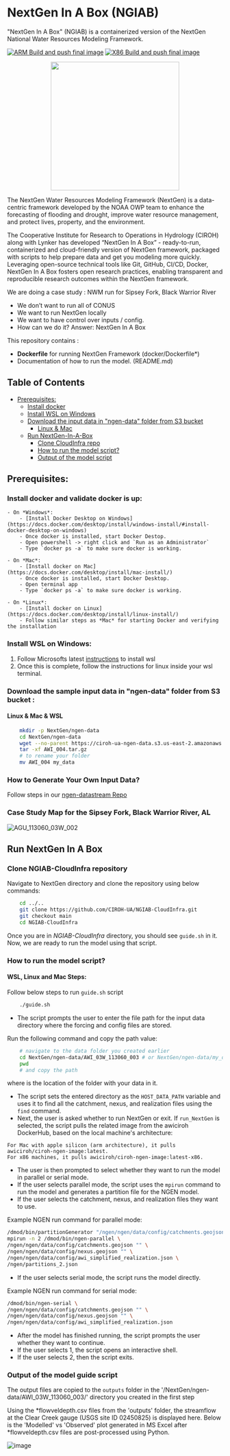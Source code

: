 # NextGen In A Box (NGIAB)

"NextGen In A Box" (NGIAB) is a containerized version of the NextGen National Water Resources Modeling Framework.

[![ARM Build and push final image](https://github.com/CIROH-UA/NGIAB-CloudInfra/actions/workflows/docker_image_main_branch.yml/badge.svg)](https://github.com/CIROH-UA/NGIAB-CloudInfra/actions/workflows/docker_image_main_branch.yml)
[![X86 Build and push final image](https://github.com/CIROH-UA/NGIAB-CloudInfra/actions/workflows/docker_image_main_x86.yml/badge.svg)](https://github.com/CIROH-UA/NGIAB-CloudInfra/actions/workflows/docker_image_main_x86.yml)


<p align="center">
<img src="https://github.com/CIROH-UA/NGIAB-CloudInfra/assets/54657/1a647024-67f8-489a-9f5e-86437449b6ff" width="300">
</p>
The NextGen Water Resources Modeling Framework (NextGen) is a data-centric framework developed by the NOAA OWP team to enhance the forecasting of flooding and drought, improve water resource management, and protect lives, property, and the environment. 

The Cooperative Institute for Research to Operations in Hydrology (CIROH) along with Lynker has developed “NextGen In A Box” - ready-to-run, containerized and cloud-friendly version of NextGen framework, packaged with scripts to help prepare data and get you modeling more quickly. Leveraging open-source technical tools like Git, GitHub, CI/CD, Docker, NextGen In A Box fosters open research practices, enabling transparent and reproducible research outcomes within the NextGen framework.

We are doing a case study : NWM run for Sipsey Fork, Black Warrior River
- We don’t want to run all of CONUS
- We want to run NextGen locally
- We want to have control over inputs / config.
- How can we do it? Answer: NextGen In A Box

This repository contains :
- **Dockerfile** for running NextGen Framework (docker/Dockerfile*)
- Documentation of how to run the model. (README.md)

## Table of Contents
* [Prerequisites:](#prerequisites-)
    + [Install docker](#install-docker-)
    + [Install WSL on Windows](#Install-WSL-on-Windows-)
    + [Download the input data in "ngen-data" folder from S3 bucket ](#download-the-input-data-in--ngen-data--folder-from-s3-bucket--)
      - [Linux & Mac](#linux---mac)
  * [Run NextGen-In-A-Box](#run-nextgen-in-a-box)
    + [Clone CloudInfra repo](#clone-cloudinfra-repo)
    + [How to run the model script?](#how-to-run-the-model-script-)
    + [Output of the model script](#output-of-the-model-script)


## Prerequisites:

### Install docker and validate docker is up:
    - On *Windows*:
        - [Install Docker Desktop on Windows](https://docs.docker.com/desktop/install/windows-install/#install-docker-desktop-on-windows)
        - Once docker is installed, start Docker Destop.
        - Open powershell -> right click and `Run as an Administrator` 
        - Type `docker ps -a` to make sure docker is working.
    
    - On *Mac*:
        - [Install docker on Mac](https://docs.docker.com/desktop/install/mac-install/) 
        - Once docker is installed, start Docker Desktop.
        - Open terminal app
        - Type `docker ps -a` to make sure docker is working.
        
    - On *Linux*:
        - [Install docker on Linux](https://docs.docker.com/desktop/install/linux-install/)
        - Follow similar steps as *Mac* for starting Docker and verifying the installation

### Install WSL on Windows:

1. Follow Microsofts latest [instructions](https://learn.microsoft.com/en-us/windows/wsl/install) to install wsl  
2. Once this is complete, follow the instructions for linux inside your wsl terminal.

    
### Download the sample input data in "ngen-data" folder from S3 bucket :

#### Linux & Mac & WSL

```bash   
    mkdir -p NextGen/ngen-data
    cd NextGen/ngen-data
    wget --no-parent https://ciroh-ua-ngen-data.s3.us-east-2.amazonaws.com/AWI-004/AWI_004.tar.gz
    tar -xf AWI_004.tar.gz
    # to rename your folder
    mv AWI_004 my_data
```

### How to Generate Your Own Input Data?

Follow steps in our [ngen-datastream Repo](https://github.com/CIROH-UA/ngen-datastream/tree/main)

### Case Study Map for the Sipsey Fork, Black Warrior River, AL 

![AGU_113060_03W_002](https://github.com/shahab122/NGIAB-CloudInfra/assets/28275758/cc7978da-081c-44ba-8877-0e235b5cca43)

## Run NextGen In A Box

### Clone NGIAB-CloudInfra repository

Navigate to NextGen directory and clone the repository using below commands:

```bash
    cd ../..
    git clone https://github.com/CIROH-UA/NGIAB-CloudInfra.git
    git checkout main
    cd NGIAB-CloudInfra
```  
Once you are in *NGIAB-CloudInfra* directory, you should see `guide.sh` in it. Now, we are ready to run the model using that script. 

### How to run the model script?

#### WSL, Linux and Mac Steps:
Follow below steps to run `guide.sh` script 

```bash
    ./guide.sh    
```
- The script prompts the user to enter the file path for the input data directory where the forcing and config files are stored. 

Run the following command and copy the path value:  
```bash
    # navigate to the data folder you created earlier
    cd NextGen/ngen-data/AWI_03W_113060_003 # or NextGen/ngen-data/my_data if you renamed it
    pwd
    # and copy the path

```
where <path> is the location of the folder with your data in it.
    
- The script sets the entered directory as the `HOST_DATA_PATH` variable and uses it to find all the catchment, nexus, and realization files using the `find` command.
- Next, the user is asked whether to run NextGen or exit. If `run_NextGen` is selected, the script pulls the related image from the awiciroh DockerHub, based on the local machine's architecture:
```
For Mac with apple silicon (arm architecture), it pulls awiciroh/ciroh-ngen-image:latest.
For x86 machines, it pulls awiciroh/ciroh-ngen-image:latest-x86.
```

- The user is then prompted to select whether they want to run the model in parallel or serial mode.
- If the user selects parallel mode, the script uses the `mpirun` command to run the model and generates a partition file for the NGEN model.
- If the user selects the catchment, nexus, and realization files they want to use.

Example NGEN run command for parallel mode: 
```bash
/dmod/bin/partitionGenerator "/ngen/ngen/data/config/catchments.geojson" "/ngen/ngen/data/config/nexus.geojson" "partitions_2.json" "2" '' ''
mpirun -n 2 /dmod/bin/ngen-parallel \
/ngen/ngen/data/config/catchments.geojson "" \
/ngen/ngen/data/config/nexus.geojson "" \
/ngen/ngen/data/config/awi_simplified_realization.json \
/ngen/partitions_2.json
```
- If the user selects serial mode, the script runs the model directly.

Example NGEN run command for serial mode: 
```bash
/dmod/bin/ngen-serial \
/ngen/ngen/data/config/catchments.geojson "" \
/ngen/ngen/data/config/nexus.geojson "" \
/ngen/ngen/data/config/awi_simplified_realization.json
```
- After the model has finished running, the script prompts the user whether they want to continue.
- If the user selects 1, the script opens an interactive shell.
- If the user selects 2, then the script exits.

### Output of the model guide script

The output files are copied to the `outputs` folder in the '/NextGen/ngen-data/AWI_03W_113060_003/' directory you created in the first step

Using the *flowveldepth.csv files from the 'outputs' folder, the streamflow at the Clear Creek gauge (USGS site ID 02450825) is displayed here. Below is the 'Modelled' vs 'Observed' plot generated in MS Excel after *flowveldepth.csv files are post-processed using Python.

![image](https://github.com/shahab122/NGIAB-CloudInfra/assets/28275758/58aaf351-8bb5-4b61-9f84-d9dd520053e5)


